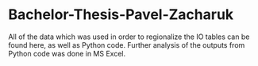 # Bachelor-Thesis-Pavel-Zacharuk

All of the data which was used in order to regionalize the IO tables can be found here, as well as Python code. Further analysis of the outputs from Python code was done in MS Excel.

